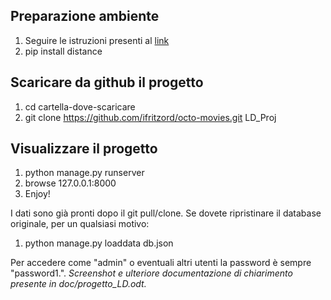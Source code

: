 ##	Preparazione ambiente
1.	Seguire le istruzioni presenti al [link](https://weblab.ing.unimore.it/people/canali/teaching/ld_1617/Risoluzione_Problemi_installazione.txt) 
2.	pip install distance


##	Scaricare da github il progetto
1.	cd cartella-dove-scaricare
1.	git clone https://github.com/ifritzord/octo-movies.git LD_Proj

	
##	Visualizzare il progetto
1.	python manage.py runserver
2.	browse 127.0.0.1:8000
3.	Enjoy!


I dati sono già pronti dopo il git pull/clone. 
Se dovete ripristinare il database originale, per un qualsiasi motivo:
1.	python manage.py loaddata db.json

Per accedere come "admin" o eventuali altri utenti la password è sempre "password1.".
_Screenshot e ulteriore documentazione di chiarimento presente in doc/progetto_LD.odt._
